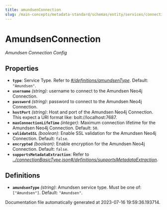 ```yaml
---
title: amundsenConnection
slug: /main-concepts/metadata-standard/schemas/entity/services/connections/metadata/amundsenconnection
---
```


# AmundsenConnection

*Amundsen Connection Config*

## Properties

- **`type`**: Service Type. Refer to *[#/definitions/amundsenType](#definitions/amundsenType)*. Default: `"Amundsen"`.
- **`username`** *(string)*: username to connect to the Amundsen Neo4j Connection.
- **`password`** *(string)*: password to connect to the Amundsen Neo4j Connection.
- **`hostPort`** *(string)*: Host and port of the Amundsen Neo4j Connection. This expect a URI format like: bolt://localhost:7687.
- **`maxConnectionLifeTime`** *(integer)*: Maximum connection lifetime for the Amundsen Neo4j Connection. Default: `50`.
- **`validateSSL`** *(boolean)*: Enable SSL validation for the Amundsen Neo4j Connection. Default: `false`.
- **`encrypted`** *(boolean)*: Enable encryption for the Amundsen Neo4j Connection. Default: `false`.
- **`supportsMetadataExtraction`**: Refer to *[../connectionBasicType.json#/definitions/supportsMetadataExtraction](#/connectionBasicType.json#/definitions/supportsMetadataExtraction)*.
## Definitions

- <a id="definitions/amundsenType"></a>**`amundsenType`** *(string)*: Amundsen service type. Must be one of: `["Amundsen"]`. Default: `"Amundsen"`.


Documentation file automatically generated at 2023-07-16 19:59:36.193714.
